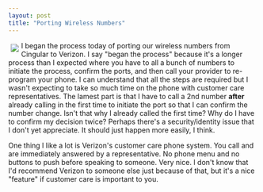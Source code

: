 ```yaml
---
layout: post
title: "Porting Wireless Numbers"
---
```


<p><img src="http://www.mobiletracker.net/archives/images/motorola-razr-v3-x-thumb.jpg" border="0" align="left" style="margin: 5px;" />I began the process today of porting our wireless numbers from Cingular to Verizon.  I say "began the process" because it's a longer process than I expected where you have to all a bunch of numbers to initiate the process, confirm the ports, and then call your provider to re-program your phone.  I can understand that all the steps are required but I wasn't expecting to take so much time on the phone with customer care representatives.  The lamest part is that I have to call a 2nd number <strong>after</strong> already calling in the first time to initiate the port so that I can confirm the number change.  Isn't that why I already called the first time?  Why do I have to confirm my decision twice?  Perhaps there's a security/identity issue that I don't yet appreciate.  It should just happen more easily, I think.</p>
  
<p>One thing I like a lot is Verizon's customer care phone system.  You call and are immediately answered by a representative.  No phone menu and no buttons to push before speaking to someone.  Very nice.  I don't know that I'd recommend Verizon to someone else just because of that, but it's a nice "feature" if customer care is important to you.  </p>
 
